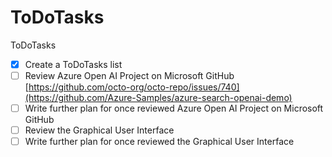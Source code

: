 # ToDoTasks
ToDoTasks

- [x] Create a ToDoTasks list
- [ ] Review Azure Open AI Project on Microsoft GitHub [https://github.com/octo-org/octo-repo/issues/740](https://github.com/Azure-Samples/azure-search-openai-demo)
- [ ] Write further plan for once reviewed Azure Open AI Project on Microsoft GitHub
- [ ] Review the Graphical User Interface 
- [ ] Write further plan for once reviewed the Graphical User Interface
